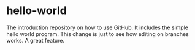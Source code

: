 # hello-world
The introduction repository on how to use GitHub. It includes the simple hello world program. 
This change is just to see how editing on branches works. A great feature. 
